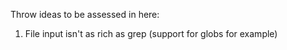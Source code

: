 Throw ideas to be assessed in here:

1. File input isn't as rich as grep (support for globs for example)
